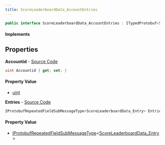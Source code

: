 ```yaml
---
title: ScoreLeaderboardData_AccountEntries
---
```


```csharp
public interface ScoreLeaderboardData_AccountEntries : ITypedProtobuf<ScoreLeaderboardData_AccountEntries>, INativeHandle
```

#### Implements

## Properties

**Accountid** - [Source Code](https://github.com/swiftly-solution/swiftlys2/blob/main/managed/src/SwiftlyS2.Generated/Protobufs/Interfaces/ScoreLeaderboardData_AccountEntries.cs#L13)

```csharp
uint Accountid { get; set; }
```

#### Property Value

- [uint](https://learn.microsoft.com/dotnet/api/system.uint32)

**Entries** - [Source Code](https://github.com/swiftly-solution/swiftlys2/blob/main/managed/src/SwiftlyS2.Generated/Protobufs/Interfaces/ScoreLeaderboardData_AccountEntries.cs#L16)

```csharp
IProtobufRepeatedFieldSubMessageType<ScoreLeaderboardData_Entry> Entries { get; }
```

#### Property Value

- [IProtobufRepeatedFieldSubMessageType](/docs/api/shared/netmessages/iprotobufrepeatedfieldsubmessagetype-1)<[ScoreLeaderboardData_Entry](/docs/api/shared/protobufdefinitions/scoreleaderboarddata_entry)>

